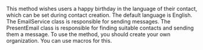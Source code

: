 This method wishes users a happy birthday in the language of their contact,
which can be set during contact creation.
The default language is English.
The EmailService class is responsible for sending messages.
The PresentEmail class is responsible for finding suitable contacts and sending them a message.
To use the method, you should create your own organization. You can use macros for this.